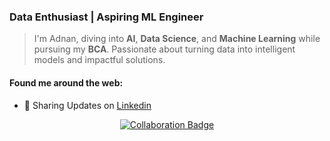 
<div>
    <h3>    
    Data Enthusiast | Aspiring ML Engineer 
    </h3> 

   > I'm Adnan, diving into **AI**, **Data Science**, and **Machine Learning** while pursuing my **BCA**. Passionate about turning data into intelligent models and impactful solutions.
</div>

<div>
  
  <h4> Found me around the web: </h4>
  
  + 💼 Sharing Updates on <a href="https://www.linkedin.com/in/adnaaaen/">Linkedin </a> 
  </div>
  
<div align='center'>

[![Collaboration Badge](https://img.shields.io/badge/Got_a_cool_AI_project%3F-I’m_always_up_for_collaboration!-blue?style=for-the-badge&logo=github)](mailto:adnanmuhammedadnancp@gmail.com)

</div>


